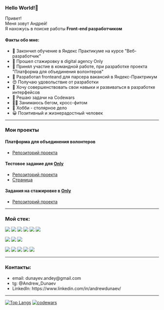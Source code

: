 ### Hello World!👋
Привет!<br/>
Меня зовут Андрей!<br/>
Я нахожусь в поиске работы **Front-end разработчиком**<br/>

#### Факты обо мне:
<ul>
  <li>📘 Закончил обучение в Яндекс Практикуме на курсе "Веб-разработчик"</li>
  <li>📘 Прошел стажировку в digital agency Only</li>
  <li>📘 Принял участие в командной работе, при разработке проекта "Платформа для объединения волонтеров"</li>
  <li>📘 Разработал fronteand для парсера вакансий в Яндекс-Практрикум</li>
  <li>😍 Получаю удовольствие от разработки</li>
  <li>🧱 Хочу совершенствовать свои навыки и развиваться в разработке интерфейсов</li>
   <li>🧠 Решаю задачи на Codewars</li>
  <li>🏃🏼 Занимаюсь бегом, кросс-фитом</li>
  <li>📐 Хобби - столярное дело</li>
  <li>😀 Позитивный и жизнерадостный человек</li>
</ul>
<hr/>

### Мои проекты
#### Платформа для объединения волонтеров
- [Репозиторий проекта](https://github.com/volunteers-for-city-projects/volunteers-frontend/tree/develop)
#### Тестовое задание для <a href="https://onlydigital.ru/taplink">Only</a>
- [Репозиторий проекта](https://github.com/Andrey1079/test-task-for-Only)
- [Страница](https://andrey1079.github.io/test-task-for-Only/)

#### Задания на стажировке в <a href="https://onlydigital.ru/taplink">Only</a><br> 
- [Репозиторий проекта](https://github.com/Andrey1079/internship-tasks)
<hr/>

### Мой стек:

 <p> <img src="https://img.shields.io/badge/HTML5-orange?style=for-the-badge&logo=HTML5&logoColor=black"/>
  <img src="https://img.shields.io/badge/PUG-A86454?style=for-the-badge&logo=Pug&logoColor=black"/>
  <img src="https://img.shields.io/badge/CSS3-blue?style=for-the-badge&logo=CSS&logoColor=black"/>
  <img src="https://img.shields.io/badge/Sass-CC6699?style=for-the-badge&logo=Sass&logoColor=black"/>
  <img src="https://img.shields.io/badge/javascript-F7DF1E?style=for-the-badge&logo=JavaScript&logoColor=black"/>
  <img src="https://img.shields.io/badge/React-61DAFB?style=for-the-badge&logo=React&logoColor=black"/> </p>
  
   <p><img src="https://img.shields.io/badge/Node.js-339933?style=for-the-badge&logo=Node.js&logoColor=black"/>
  <img src="https://img.shields.io/badge/Express-white?style=for-the-badge&logo=Express&logoColor=black"/>
  <img src="https://img.shields.io/badge/MongoDB-47A248?style=for-the-badge&logo=MongoDB&logoColor=black"/> </p>

   <p><img src="https://img.shields.io/badge/Webpack-8DD6F9?style=for-the-badge&logo=Webpack&logoColor=black"/>
  <img src="https://img.shields.io/badge/Figma-F24E1E?style=for-the-badge&logo=Figma&logoColor=black"/>
  <img src="https://img.shields.io/badge/Postman-FF6C37?style=for-the-badge&logo=Postman&logoColor=black"/>
  <img src="https://img.shields.io/badge/GitHub-white?style=for-the-badge&logo=GitHub&logoColor=black"/>
  <img src="https://img.shields.io/badge/npm-CB3837?style=for-the-badge&logo=npm&logoColor=black"/> </p>
  
   <hr/>

### Контакты:
<ul>
  <li> email: dunayev.andey@gmail.com</li>
  <li>tg: @Andrew_Dunaev</li>
  <li> LinkedIn: https://www.linkedin.com/in/andrewdunaev/</li>
</ul>
 <hr/>
 
[![Top Langs](https://github-readme-stats.vercel.app/api/top-langs/?username=Andrey1079&layout=compact)](https://github.com/Andrey1079/github-readme-stats)
[![codewars](https://www.codewars.com/users/Andrey1079/badges/large)](https://www.codewars.com/users/Andrey1079)
